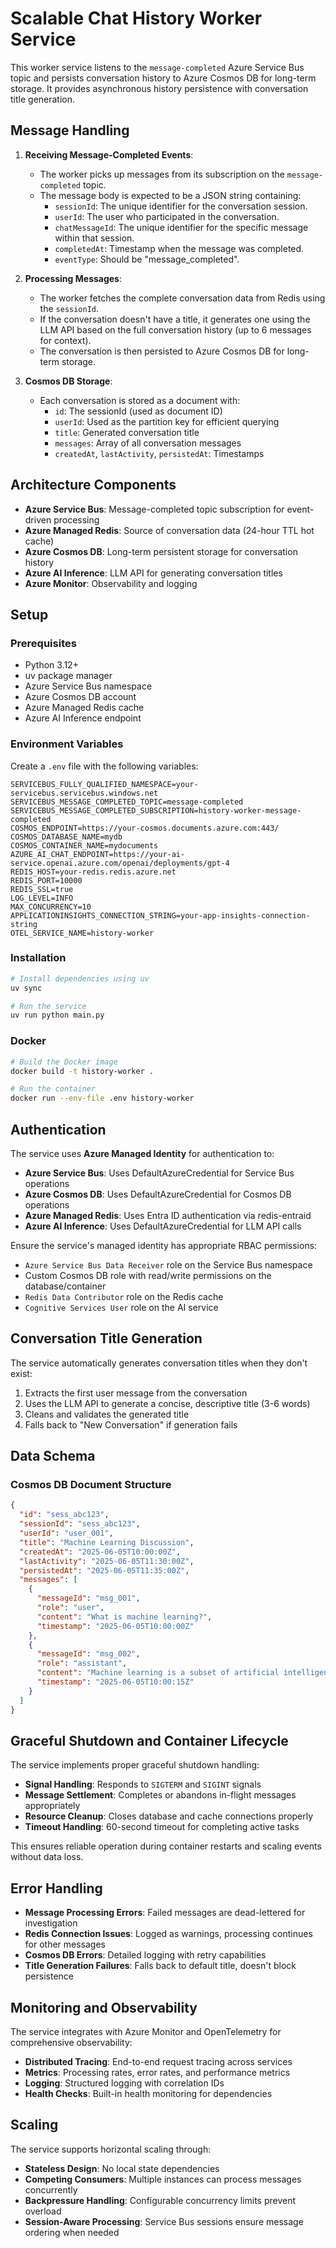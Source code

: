 # Scalable Chat History Worker Service

This worker service listens to the `message-completed` Azure Service Bus topic and persists conversation history to Azure Cosmos DB for long-term storage. It provides asynchronous history persistence with conversation title generation.

## Message Handling

1. **Receiving Message-Completed Events**:
   - The worker picks up messages from its subscription on the `message-completed` topic.
   - The message body is expected to be a JSON string containing:
     - `sessionId`: The unique identifier for the conversation session.
     - `userId`: The user who participated in the conversation.
     - `chatMessageId`: The unique identifier for the specific message within that session.
     - `completedAt`: Timestamp when the message was completed.
     - `eventType`: Should be "message_completed".

2. **Processing Messages**:
   - The worker fetches the complete conversation data from Redis using the `sessionId`.
   - If the conversation doesn't have a title, it generates one using the LLM API based on the full conversation history (up to 6 messages for context).
   - The conversation is then persisted to Azure Cosmos DB for long-term storage.

3. **Cosmos DB Storage**:
   - Each conversation is stored as a document with:
     - `id`: The sessionId (used as document ID)
     - `userId`: Used as the partition key for efficient querying
     - `title`: Generated conversation title
     - `messages`: Array of all conversation messages
     - `createdAt`, `lastActivity`, `persistedAt`: Timestamps

## Architecture Components

- **Azure Service Bus**: Message-completed topic subscription for event-driven processing
- **Azure Managed Redis**: Source of conversation data (24-hour TTL hot cache)
- **Azure Cosmos DB**: Long-term persistent storage for conversation history
- **Azure AI Inference**: LLM API for generating conversation titles
- **Azure Monitor**: Observability and logging

## Setup

### Prerequisites

- Python 3.12+
- uv package manager
- Azure Service Bus namespace
- Azure Cosmos DB account
- Azure Managed Redis cache
- Azure AI Inference endpoint

### Environment Variables

Create a `.env` file with the following variables:

```env
SERVICEBUS_FULLY_QUALIFIED_NAMESPACE=your-servicebus.servicebus.windows.net
SERVICEBUS_MESSAGE_COMPLETED_TOPIC=message-completed
SERVICEBUS_MESSAGE_COMPLETED_SUBSCRIPTION=history-worker-message-completed
COSMOS_ENDPOINT=https://your-cosmos.documents.azure.com:443/
COSMOS_DATABASE_NAME=mydb
COSMOS_CONTAINER_NAME=mydocuments
AZURE_AI_CHAT_ENDPOINT=https://your-ai-service.openai.azure.com/openai/deployments/gpt-4
REDIS_HOST=your-redis.redis.azure.net
REDIS_PORT=10000
REDIS_SSL=true
LOG_LEVEL=INFO
MAX_CONCURRENCY=10
APPLICATIONINSIGHTS_CONNECTION_STRING=your-app-insights-connection-string
OTEL_SERVICE_NAME=history-worker
```

### Installation

```bash
# Install dependencies using uv
uv sync

# Run the service
uv run python main.py
```

### Docker

```bash
# Build the Docker image
docker build -t history-worker .

# Run the container
docker run --env-file .env history-worker
```

## Authentication

The service uses **Azure Managed Identity** for authentication to:

- **Azure Service Bus**: Uses DefaultAzureCredential for Service Bus operations
- **Azure Cosmos DB**: Uses DefaultAzureCredential for Cosmos DB operations  
- **Azure Managed Redis**: Uses Entra ID authentication via redis-entraid
- **Azure AI Inference**: Uses DefaultAzureCredential for LLM API calls

Ensure the service's managed identity has appropriate RBAC permissions:

- `Azure Service Bus Data Receiver` role on the Service Bus namespace
- Custom Cosmos DB role with read/write permissions on the database/container
- `Redis Data Contributor` role on the Redis cache
- `Cognitive Services User` role on the AI service

## Conversation Title Generation

The service automatically generates conversation titles when they don't exist:

1. Extracts the first user message from the conversation
2. Uses the LLM API to generate a concise, descriptive title (3-6 words)
3. Cleans and validates the generated title
4. Falls back to "New Conversation" if generation fails

## Data Schema

### Cosmos DB Document Structure

```json
{
  "id": "sess_abc123",
  "sessionId": "sess_abc123", 
  "userId": "user_001",
  "title": "Machine Learning Discussion",
  "createdAt": "2025-06-05T10:00:00Z",
  "lastActivity": "2025-06-05T11:30:00Z",
  "persistedAt": "2025-06-05T11:35:00Z",
  "messages": [
    {
      "messageId": "msg_001",
      "role": "user",
      "content": "What is machine learning?",
      "timestamp": "2025-06-05T10:00:00Z"
    },
    {
      "messageId": "msg_002",
      "role": "assistant", 
      "content": "Machine learning is a subset of artificial intelligence...",
      "timestamp": "2025-06-05T10:00:15Z"
    }
  ]
}
```

## Graceful Shutdown and Container Lifecycle

The service implements proper graceful shutdown handling:

- **Signal Handling**: Responds to `SIGTERM` and `SIGINT` signals
- **Message Settlement**: Completes or abandons in-flight messages appropriately
- **Resource Cleanup**: Closes database and cache connections properly
- **Timeout Handling**: 60-second timeout for completing active tasks

This ensures reliable operation during container restarts and scaling events without data loss.

## Error Handling

- **Message Processing Errors**: Failed messages are dead-lettered for investigation
- **Redis Connection Issues**: Logged as warnings, processing continues for other messages
- **Cosmos DB Errors**: Detailed logging with retry capabilities
- **Title Generation Failures**: Falls back to default title, doesn't block persistence

## Monitoring and Observability

The service integrates with Azure Monitor and OpenTelemetry for comprehensive observability:

- **Distributed Tracing**: End-to-end request tracing across services
- **Metrics**: Processing rates, error rates, and performance metrics
- **Logging**: Structured logging with correlation IDs
- **Health Checks**: Built-in health monitoring for dependencies

## Scaling

The service supports horizontal scaling through:

- **Stateless Design**: No local state dependencies
- **Competing Consumers**: Multiple instances can process messages concurrently
- **Backpressure Handling**: Configurable concurrency limits prevent overload
- **Session-Aware Processing**: Service Bus sessions ensure message ordering when needed
